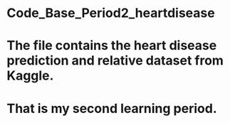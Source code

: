 # Code_Base_Period2_heartdisease
# The file contains the heart disease prediction and relative dataset from Kaggle.
# That is my second learning period.
